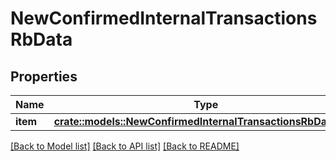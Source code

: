# NewConfirmedInternalTransactionsRbData

## Properties

Name | Type | Description | Notes
------------ | ------------- | ------------- | -------------
**item** | [**crate::models::NewConfirmedInternalTransactionsRbDataItem**](NewConfirmedInternalTransactionsRB_data_item.md) |  | 

[[Back to Model list]](../README.md#documentation-for-models) [[Back to API list]](../README.md#documentation-for-api-endpoints) [[Back to README]](../README.md)



